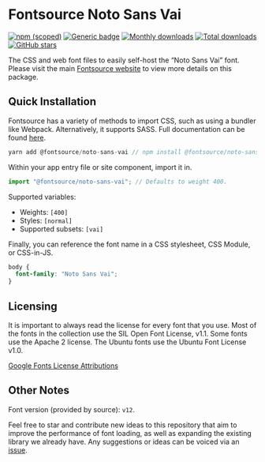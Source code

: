 # Fontsource Noto Sans Vai

[![npm (scoped)](https://img.shields.io/npm/v/@fontsource/noto-sans-vai?color=brightgreen)](https://www.npmjs.com/package/@fontsource/noto-sans-vai) [![Generic badge](https://img.shields.io/badge/fontsource-passing-brightgreen)](https://github.com/fontsource/fontsource) [![Monthly downloads](https://badgen.net/npm/dm/@fontsource/noto-sans-vai)](https://github.com/fontsource/fontsource) [![Total downloads](https://badgen.net/npm/dt/@fontsource/noto-sans-vai)](https://github.com/fontsource/fontsource) [![GitHub stars](https://img.shields.io/github/stars/fontsource/fontsource.svg?style=social&label=Star)](https://github.com/fontsource/fontsource/stargazers)

The CSS and web font files to easily self-host the “Noto Sans Vai” font. Please visit the main [Fontsource website](https://fontsource.org/fonts/noto-sans-vai) to view more details on this package.

## Quick Installation

Fontsource has a variety of methods to import CSS, such as using a bundler like Webpack. Alternatively, it supports SASS. Full documentation can be found [here](https://fontsource.org/docs/introduction).

```javascript
yarn add @fontsource/noto-sans-vai // npm install @fontsource/noto-sans-vai
```

Within your app entry file or site component, import it in.

```javascript
import "@fontsource/noto-sans-vai"; // Defaults to weight 400.
```

Supported variables:

- Weights: `[400]`
- Styles: `[normal]`
- Supported subsets: `[vai]`

Finally, you can reference the font name in a CSS stylesheet, CSS Module, or CSS-in-JS.

```css
body {
  font-family: "Noto Sans Vai";
}
```

## Licensing

It is important to always read the license for every font that you use.
Most of the fonts in the collection use the SIL Open Font License, v1.1. Some fonts use the Apache 2 license. The Ubuntu fonts use the Ubuntu Font License v1.0.

[Google Fonts License Attributions](https://fonts.google.com/attribution)

## Other Notes

Font version (provided by source): `v12`.

Feel free to star and contribute new ideas to this repository that aim to improve the performance of font loading, as well as expanding the existing library we already have. Any suggestions or ideas can be voiced via an [issue](https://github.com/fontsource/fontsource/issues).
